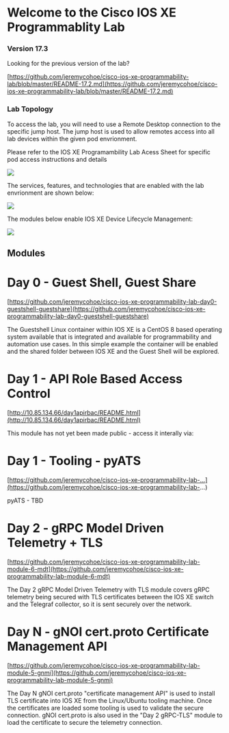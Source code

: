 # Welcome to the Cisco IOS XE Programmablity Lab

### Version 17.3
Looking for the previous version of the lab?

[https://github.com/jeremycohoe/cisco-ios-xe-programmability-lab/blob/master/README-17.2.md](https://github.com/jeremycohoe/cisco-ios-xe-programmability-lab/blob/master/README-17.2.md)

### Lab Topology
To access the lab, you will need to use a Remote Desktop connection to the specific jump host.  The jump host is used to allow remotes access into all lab devices within the given pod envrionment.

Please refer to the IOS XE Programambility Lab Acess Sheet for specific pod access instructions and details

![](./imgs/lab_topology.png)

The services, features, and technologies that are enabled with the lab envrionment are shown below:

![](./imgs/pod_details.png)

The modules below enable IOS XE Device Lifecycle Management:

![](./imgs/device_lifecycle.png)

## Modules

# Day 0 - Guest Shell, Guest Share

[https://github.com/jeremycohoe/cisco-ios-xe-programmability-lab-day0-guestshell-guestshare](https://github.com/jeremycohoe/cisco-ios-xe-programmability-lab-day0-guestshell-guestshare)

The Guestshell Linux container within IOS XE is a CentOS 8 based operating system available that is integrated and available for programmability and automation use cases. In this simple example the container will be enabled and the shared folder between IOS XE and the Guest Shell will be explored.

# Day 1 - API Role Based Access Control

[http://10.85.134.66/day1apirbac/README.html](http://10.85.134.66/day1apirbac/README.html)

This module has not yet been made public - access it interally via:

# Day 1 - Tooling - pyATS

[https://github.com/jeremycohoe/cisco-ios-xe-programmability-lab-...](https://github.com/jeremycohoe/cisco-ios-xe-programmability-lab-...)

pyATS - TBD


# Day 2 - gRPC Model Driven Telemetry + TLS

[https://github.com/jeremycohoe/cisco-ios-xe-programmability-lab-module-6-mdt](https://github.com/jeremycohoe/cisco-ios-xe-programmability-lab-module-6-mdt)

The Day 2 gRPC Model Driven Telemetry with TLS module covers gRPC telemetry being secured with TLS certificates between the IOS XE switch and the Telegraf collector, so it is sent securely over the network.

# Day N - gNOI cert.proto Certificate Management API

[https://github.com/jeremycohoe/cisco-ios-xe-programmability-lab-module-5-gnmi](https://github.com/jeremycohoe/cisco-ios-xe-programmability-lab-module-5-gnmi)

The Day N gNOI cert.proto "certificate management API" is used to install TLS certificate into IOS XE from the Linux/Ubuntu tooling machine. Once the certificates are loaded some tooling is used to validate the secure connection. gNOI cert.proto is also used in the "Day 2 gRPC-TLS" module to load the certificate to secure the telemetry connection.





